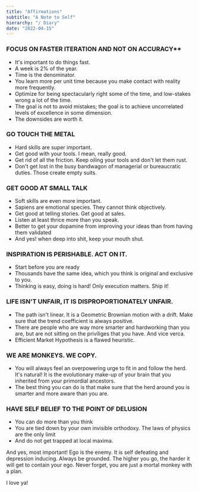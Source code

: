 ```yaml
---
title: "Affirmations"
subtitle: "A Note to Self"
hierarchy: "/ Diary"
date: "2022-04-15"
---
```


### FOCUS ON FASTER ITERATION AND NOT ON ACCURACY**
 - It's important to do things fast.  
 - A week is 2% of the year. 
 - Time is the denominator. 
 - You learn more per unit time because you make contact with reality more frequently.
 - Optimize for being spectacularly right some of the time, and low-stakes wrong a lot of the time. 
 - The goal is not to avoid mistakes; the goal is to achieve uncorrelated levels of excellence in some dimension. 
 - The downsides are worth it. 

### GO TOUCH THE METAL
- Hard skills are super important. 
- Get good with your tools. I mean, really good. 
- Get rid of all the friction. Keep oiling your tools and don't let them rust. 
- Don't get lost in the busy bandwagon of managerial or bureaucratic duties. Those create empty suits.

### GET GOOD AT SMALL TALK
- Soft skills are even more important. 
- Sapiens are emotional species. They cannot think objectively. 
- Get good at telling stories. Get good at sales.
- Listen at least thrice more than you speak.
- Better to get your dopamine from improving your ideas than from having them validated
- And yes! when deep into shit, keep your mouth shut.

### INSPIRATION IS PERISHABLE. ACT ON IT.
- Start before you are ready
- Thousands have the same idea, which you think is original and exclusive to you. 
- Thinking is easy, doing is hard! Only execution matters. Ship it!

### LIFE ISN'T UNFAIR, IT IS DISPROPORTIONATELY UNFAIR. 
- The path isn't linear. It is a Geometric Brownian motion with a drift. Make sure that the trend coefficient is always positive. 
- There are people who are way more smarter and hardworking than you are, but are not sitting on the priviliges that you have. And vice verca.
- Efficient Market Hypothesis is a flawed heuristic.

### WE ARE MONKEYS. WE COPY.
- You will always feel an overpowering urge to fit in and follow the herd. It's natural! It is the evolutionary make-up of your brain that you inherited from your primordial ancestors.  
- The best thing you can do is that make sure that the herd around you is smarter and more aware than you are. 

### HAVE SELF BELIEF TO THE POINT OF DELUSION
- You can do more than you think
- You are tied down by your own invisible orthodoxy. The laws of physics are the only limit
- And do not get trapped at local maxima. 

And yes, most important! Ego is the enemy. It is self defeating and depression inducing. Always be grounded. The higher you go, the harder it will get to contain your ego. Never forget, you are just a mortal monkey with a plan.

I love ya!